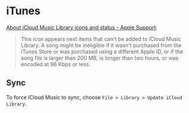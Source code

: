 # iTunes

[About iCloud Music Library icons and status - Apple Support](https://support.apple.com/en-us/HT203564):

> This icon appears next items that can't be added to iCloud Music Library. A song might be ineligible if it wasn't purchased from the iTunes Store or was purchased using a different Apple ID, or if the song file is larger than 200 MB, is longer than two hours, or was encoded at 96 Kbps or less.

## Sync

To force iCloud Music to sync, choose `File > Library > Update iCloud Library`.
